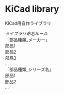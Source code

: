 # KiCad library
KiCad用自作ライブラリ

*ライブラリ命名ルール*  
  「部品種類\_メーカー」  
  部品1  
  部品2  
  部品3  
  ...    
  「部品種類\_シリーズ名」  
  部品1  
  部品2  
  ...
